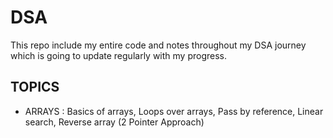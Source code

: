 # DSA
This repo include my entire code and notes throughout my DSA journey which is going to update regularly with my progress.

## TOPICS
- ARRAYS : Basics of arrays, Loops over arrays, Pass by reference, Linear search, Reverse array (2 Pointer Approach)
